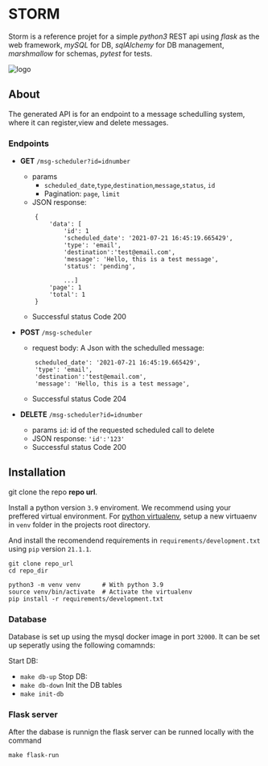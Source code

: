 # STORM

Storm is a reference projet for a simple *python3*  REST api using *flask* as the web framework, *mySQL* for DB, *sqlAlchemy* for DB management, *marshmallow* for schemas, *pytest* for tests.

![logo](https://github.com/rubensoleao/storm-a-py-restapi-ref/assets/7544470/7e6e73b4-132f-41a4-83ee-4697c9ff72cc)

## About

The generated API is for an endpoint to a message schedulling system, where it can register,view and delete messages.

### Endpoints

- **GET** `/msg-scheduler?id=idnumber`
    - params 
        - `scheduled_date`,`type`,`destination`,`message`,`status`, `id`
        - Pagination: `page`, `limit` 
    - JSON response:
    ```
        {
            'data': [
                'id': 1
                'scheduled_date': '2021-07-21 16:45:19.665429',
                'type': 'email',
                'destination':'test@email.com',
                'message': 'Hello, this is a test message',
                'status': 'pending',

                ...]
            'page': 1
            'total': 1
        }
    ```
    - Successful status Code 200

- **POST** `/msg-scheduler`
    - request body: A Json with the schedulled message:
    ```
        scheduled_date': '2021-07-21 16:45:19.665429',
        'type': 'email',
        'destination':'test@email.com',
        'message': 'Hello, this is a test message',
    ```
    - Successful status Code 204
    
- **DELETE** `/msg-scheduler?id=idnumber`
    - params `id`: id of the requested scheduled call to delete
    - JSON response:
    ```'id':'123'```
    - Successful status Code 200

## Installation

git clone the repo **repo url**.

Install a python version `3.9` enviroment. We recommend using your preffered virtual environment. For [python virtualenv](https://docs.python.org/3/tutorial/venv.html), setup a new virtuaenv in `venv` folder in the projects root directory.

And install the recomendend requirements in `requirements/development.txt` using `pip` version `21.1.1`.

```
git clone repo_url
cd repo_dir
 
python3 -m venv venv      # With python 3.9
source venv/bin/activate  # Activate the virtualenv
pip install -r requirements/development.txt
```

### Database

Database is set up using the mysql docker image in port `32000`. It can be set up seperatly using the following comamnds:

Start DB: 
- `make db-up`
Stop DB:
- `make db-down`
Init the DB tables
- `make init-db`

### Flask server

After the dabase is runnign the flask server can be runned locally with the command 

`make flask-run`

